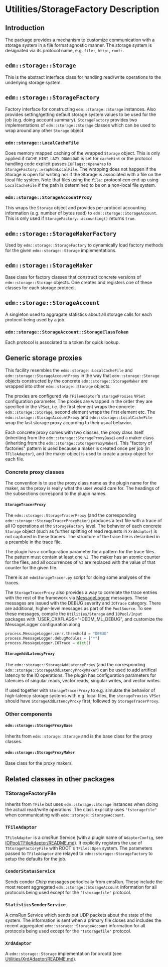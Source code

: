 # Utilities/StorageFactory Description

## Introduction
The package provides a mechanism to customize communication with a storage system in a file format agnostic manner. The storage system is designated via its protocol name, e.g. `file:`, `http:`, `root:`.

## `edm::storage::Storage`
This is the abstract interface class for handling read/write operations to the underlying storage system. 

## `edm::storage::StorageFactory`
Factory interface for constructing `edm::storage::Storage` instances. Also provides setting/getting default storage system values to be used for the job (e.g. doing account summary).
`StorageFactory` provides two implementations of `edm::storage::Storage` classes which can be used to wrap around any other `Storage` object.

###  `edm::storage::LocalCacheFile`
Does memory mapped caching of the wrapped `Storage` object.  This is only applied if `CACHE_HINT_LAZY_DOWNLOAD` is set for `cacheHint` or the protocol handling code explicit passes `IOFlags::OpenWrap` to `StorageFactory::wrapNonLocalFile`. The wrapping does not happen if the Storage is open for writing nor if the Storage is associated with a file on the local file system. Note that files using the `file:` protocol _can_ end up using `LocalCacheFile` if the path is determined to be on a non-local file system.

### `edm::storage::StorageAccountProxy`
This wraps the `Storage` object and provides per protocol accounting information (e.g. number of bytes read) to `edm::storage::StorageAccount`. This is only used if `StorageFactory::accounting()` returns `true`.

## `edm::storage::StorageMakerFactory`
Used by `edm::storage::StorageFactory` to dynamically load factory methods for the given `edm::storage::Storage` implementations.

## `edm::storage::StorageMaker`
Base class for factory classes that construct concrete versions of `edm::storage::Storage` objects. One creates and registers one of these classes for each storage protocol.

## `edm::storage::StorageAccount`
A singleton used to aggragate statistics about all storage calls for each protocol being used by a job.
### `edm::storage::StorageAccount::StorageClassToken`
Each protocol is associated to a token for quick lookup.


## Generic storage proxies

This facility resembles the `edm::storage::LocalCacheFile` and `edm::storage::StorageAccountProxy` in the way that `edm::storage::Storage` objects constructed by the concrete `edm::storage::StorageMaker` are wrapped into other `edm::storage::Storage` objects.

The proxies are configured via `TFileAdaptor`'s `storageProxies` `VPSet` configuration parameter. The proxies are wrapped in the order they are specified in the `VPSet`, i.e. the first element wraps the concrete `edm::storage::Storage`, second element wraps the first element etc. The `edm::storage::StorageAccountProxy` and `edm::storage::LocalCacheFile` wrap the last storage proxy according to their usual behavior.

Each concrete proxy comes with two classes, the proxy class itself (inheriting from the `edm::storage::StorageProxyBase`) and a maker class (inheriting from the `edm::storage::StorageProxyMaker`). This "factory of factories" pattern is used because a maker is created once per job (in `TFileAdaptor`), and the maker object is used to create a proxy object for each file.

### Concrete proxy classes

The convention is to use the proxy class name as the plugin name for the maker, as the proxy is really what the user would care for. The headings of the subsections correspond to the plugin names.

#### `StorageTracerProxy`

The `edm::storage::StorageTracerProxy` (and the corresponding `edm::storage::StorageTracerProxyMaker`) produces a text file with a trace of all IO operations at the `StorageFactory` level. The behavior of each concrete `Storage` object (such as further splitting of read requests in `XrdAdaptor`) is not captured in these tracers. The structure of the trace file is described in a preamble in the trace file.

The plugin has a configuration parameter for a pattern for the trace files. The pattern must contain at least one `%I`. The maker has an atomic counter for the files, and all occurrences of `%I` are replaced with the value of that counter for the given file.

There is an `edmStorageTracer.py` script for doing some analyses of the traces.

The `StorageTracerProxy` also provides a way to correlate the trace entries with the rest of the framework via [MessageLogger](../../FWCore/MessageService/Readme.md) messages. These messages are issued with the DEBUG severity and `IOTrace` category. There are additional, higher-level messages as part of the `PoolSource`. To see these messages, compile the `Utilities/Storage` and `IOPool/Input` packages with `USER_CXXFLAGS="-DEDM_ML_DEBUG", and customize the MessageLogger configuration along
```py
process.MessageLogger.cerr.threshold = "DEBUG"
process.MessageLogger.debugModules = ["*"]
process.MessageLogger.IOTrace = dict()
```

#### `StorageAddLatencyProxy`

The `edm::storage::StorageAddLatencyProxy` (and the corresponding `edm::storage::StorageAddLatencyProxyMaker`) can be used to add artifical latency to the IO operations. The plugin has configuration parameters for latencies of singular reads, vector reads, singular writes, and vector writes.

If used together with `StorageTracerProxy` to e.g. simulate the behavior of high-latency storage systems with e.g. local files, the `storageProxies` `VPSet` should have `StorageAddLatencyProxy` first, followed by `StorageTracerProxy`.

### Other components

#### `edm::storage::StorageProxyBase`

Inherits from `edm::storage::Storage` and is the base class for the proxy classes.

#### `edm::storage::StorageProxyMaker`

Base class for the proxy makers.


## Related classes in other packages

### TStorageFactoryFile
Inherits from `TFile` but uses `edm::storage::Storage` instances when doing the actual read/write operations. The class explicitly uses `"tstoragefile"` when communicating with `edm::storage::StorageAccount`.

### `TFileAdaptor`

`TFileAdaptor` is a cmsRun Service (with a plugin name of `AdaptorConfig`, see [IOPool/TFileAdaptor/README.md](../../IOPool/TFileAdaptor/README.md)). It explicitly registers the use of `TStorageFactoryFile` with ROOT's `TFile::Open` system. The parameters passed to `TFileAdaptor` are relayed to `edm::storage::StorageFactory` to setup the defaults for the job.

### `CondorStatusService`
Sends condor _Chirp_ messages periodically from cmsRun. These include the most recent aggregated `edm::storage::StorageAccount` information for all protocols being used except for the `"tstoragefile"` protocol.

### `StatisticsSenderService`
A cmsRun Service which sends out UDP packets about the state of the system. The information is sent when a primary file closes and includes the recent aggregated `edm::storage::StorageAccount` information for all protocols being used except for the `"tstoragefile"` protocol.

### `XrdAdaptor`

A `edm::storage::Storage` implementation for xrootd (see [Utilities/XrdAdaptor/README.md](../../Utilities/XrdAdaptor/README.md)).

